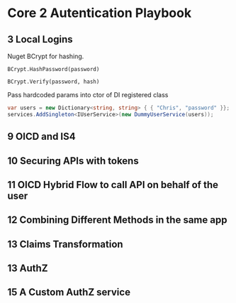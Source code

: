 # Core 2 Autentication Playbook

## 3 Local Logins

Nuget BCrypt for hashing.

`BCrypt.HashPassword(password)`

`BCrypt.Verify(password, hash)`

Pass hardcoded params into ctor of DI registered class

```c#
var users = new Dictionary<string, string> { { "Chris", "password" }};
services.AddSingleton<IUserService>(new DummyUserService(users));
```

## 9 OICD and IS4

## 10 Securing APIs with tokens

## 11 OICD Hybrid Flow to call API on behalf of the user

## 12 Combining Different Methods in the same app

## 13 Claims Transformation

## 13 AuthZ

## 15 A Custom AuthZ service
